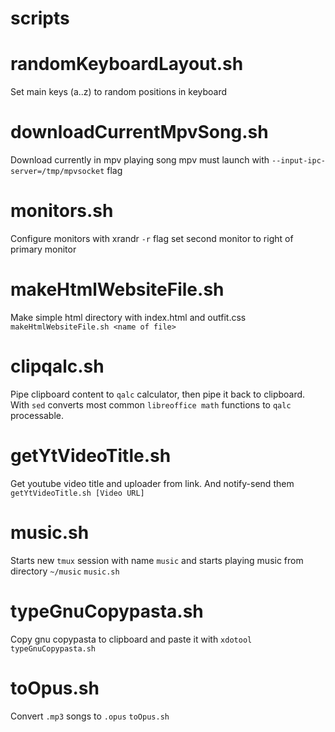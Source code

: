 # scripts

# randomKeyboardLayout.sh
Set main keys (a..z) to random positions in keyboard

# downloadCurrentMpvSong.sh
Download currently in mpv playing song
mpv must launch with `--input-ipc-server=/tmp/mpvsocket` flag

# monitors.sh
Configure monitors with xrandr
`-r` flag set second monitor to right of primary monitor

# makeHtmlWebsiteFile.sh
Make simple html directory with index.html and outfit.css
`makeHtmlWebsiteFile.sh <name of file>`

# clipqalc.sh
Pipe clipboard content to `qalc` calculator, then pipe it back to clipboard. With `sed` converts most common `libreoffice math` functions to `qalc` processable.

# getYtVideoTitle.sh
Get youtube video title and uploader from link. And notify-send them
`getYtVideoTitle.sh [Video URL]`

# music.sh
Starts new `tmux` session with name `music` and starts playing music from directory `~/music`
`music.sh`

# typeGnuCopypasta.sh
Copy gnu copypasta to clipboard and paste it with `xdotool`
`typeGnuCopypasta.sh`

# toOpus.sh
Convert `.mp3` songs to `.opus`
`toOpus.sh`
